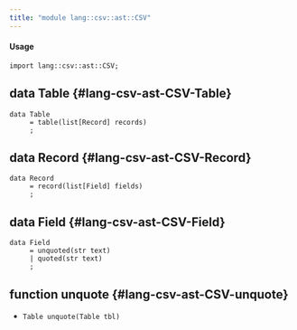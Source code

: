 ```yaml
---
title: "module lang::csv::ast::CSV"
---
```


#### Usage

`import lang::csv::ast::CSV;`


## data Table {#lang-csv-ast-CSV-Table}

```rascal
data Table  
     = table(list[Record] records)
     ;
```

## data Record {#lang-csv-ast-CSV-Record}

```rascal
data Record  
     = record(list[Field] fields)
     ;
```

## data Field {#lang-csv-ast-CSV-Field}

```rascal
data Field  
     = unquoted(str text)
     | quoted(str text)
     ;
```

## function unquote {#lang-csv-ast-CSV-unquote}

* ``Table unquote(Table tbl)``

